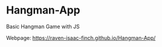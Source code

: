 # Hangman-App
Basic Hangman Game with JS

Webpage: https://raven-isaac-finch.github.io/Hangman-App/

